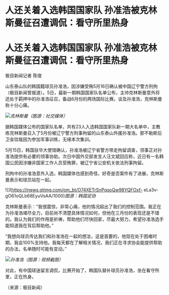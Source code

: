 # 人还关着入选韩国国家队 孙准浩被克林斯曼征召遭调侃：看守所里热身

# 人还关着入选韩国国家队 孙准浩被克林斯曼征召遭调侃：看守所里热身

极目新闻记者 陈俊

山东泰山队的韩国籍球员孙准浩，因涉嫌受贿5月16日确认被中国辽宁警方刑拘（极目新闻曾报道）。5日，最新一期韩国国家队名单公布，主帅克林斯曼意外将还处于羁押中的孙准浩征召，备战6月份的两场国际比赛。谈及孙准浩，克林斯曼称十分心痛。

![](https://inews.gtimg.com/om_bt/OdXXX6_iJDqhD7W8WGo-J03clzzA36yUrPpJo0Ks140VkAA/1000)_克林斯曼（图源：社交媒体）_

据韩国媒体公布的国家队名单，共有23人入选韩国国家队新一期大名单中，主教练克林斯曼召入了5月份被辽宁警方刑事拘留的山东泰山外援孙准浩。那不勒斯后卫金玟哉因为参加军事训练，无缘本次集训。

5月15日，韩国驻华大使馆确认，孙准浩被辽宁省警方带走拘留调查，领事正对孙准浩提供有必要的领事协助。次日中国外交部发言人汪文斌回应称，近日有一名韩国公民因涉嫌非国家工作人员受贿罪，被辽宁省公安机关依法刑事拘留。

刑拘中的孙准浩意外入选，韩国媒体也感到奇怪，好奇是否案件有了进展，克林斯曼表示和球员站在一起。

![](https://inews.gtimg.com/om_bt/O74XETrSnPqsoQw98YQFOxf-
eLa3v-gO61oQLb68EyuVsAA/1000)_图源：韩国足协_

克林斯曼表示：“我很震惊，非常心痛，他的情况超出了我们的控制范围。我正在为孙准浩竭尽全力，目前尚不清楚具体情况如何，但他在三月份的表现还是不错的。我认为我们的作用是祈祷，帮助他们尽快回家，尽最大努力，希望孙准浩选手能知道我在背后帮助他。”

“我想向球员传达我们和孙准浩在一起的想法，这是首要的，他现在处于困难时期，我会100%支持他。我每天都在了解相关情况，我们正在寻求协会能提供帮助的办法，名单随时可能有变动。”

![](https://inews.gtimg.com/om_bt/OTjYKkRzrK0bDVYjsS3qEhnSBpuO35SQ3RJkFCH0FgtQwAA/1000)_孙准浩（图源：视频截图）_

对此，有中国球迷留言调侃，比赛开始了，韩国队替补球员孙准浩，坐在看守所里，正在热身。

（来源：极目新闻）

